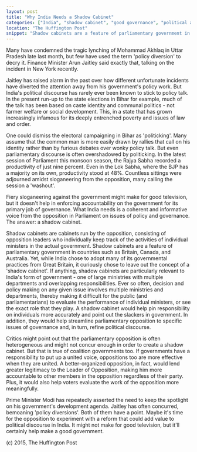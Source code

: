 ```yaml
---
layout: post
title: "Why India Needs a Shadow Cabinet"
categories: ["India", "shadow cabinet", "good governance", "political accountability"]
location: "The Huffington Post"
snippet: "Shadow cabinets are a feature of parliamentary government in countries such as Britain, Canada, and Australia. Yet, while India chose to adopt many of its governmental practices from Great Britain, it curiously chose to leave out the concept of a 'shadow cabinet'. If anything, shadow cabinets are particularly relevant to India's form of government. (Published in The Huffington Post)"
---
```


Many have condemned the tragic lynching of Mohammad Akhlaq in Uttar Pradesh late last month, but few have used the term 'policy diversion' to decry it. Finance Minister Arun Jaitley said exactly that, talking on the incident in New York recently.

Jaitley has raised alarm in the past over how different unfortunate incidents have diverted the attention away from his government's policy work. But India's political discourse has rarely ever been known to stick to policy talk. In the present run-up to the state elections in Bihar for example, much of the talk has been based on caste identity and communal politics - not farmer welfare or social development. This, in a state that has grown increasingly infamous for its deeply entrenched poverty and issues of law and order.

One could dismiss the electoral campaigning in Bihar as 'politicking'. Many assume that the common man is more easily drawn by rallies that call on his identity rather than by furious debates over wonky policy talk. But even parliamentary discourse is often overshadowed by politicking. In the latest session of Parliament this monsoon season, the Rajya Sabha recorded a productivity of just nine percent. Even in the Lok Sabha, where the BJP has a majority on its own, productivity stood at 48%. Countless sittings were adjourned amidst sloganeering from the opposition, many calling the session a 'washout'.

Fiery sloganeering against the government might make for good television, but it doesn't help in enforcing accountability on the government for its primary job of governance. What India needs is a coherent and informative voice from the opposition in Parliament on issues of policy and governance. The answer: a shadow cabinet.

Shadow cabinets are cabinets run by the opposition, consisting of opposition leaders who individually keep track of the activities of individual ministers in the actual government. Shadow cabinets are a feature of parliamentary government in countries such as Britain, Canada, and Australia. Yet, while India chose to adopt many of its governmental practices from Great Britain, it curiously chose to leave out the concept of a 'shadow cabinet'. If anything, shadow cabinets are particularly relevant to India's form of government - one of large ministries with multiple departments and overlapping responsibilities. Ever so often, decision and policy making on any given issue involves multiple ministries and departments, thereby making it difficult for the public (and parliamentarians) to evaluate the performance of individual ministers, or see the exact role that they play. A shadow cabinet would help pin responsibility on individuals more accurately and point out the slackers in government. In addition, they would help streamline parliamentary opposition to specific issues of governance and, in turn, refine political discourse.

Critics might point out that the parliamentary opposition is often heterogeneous and might not concur enough in order to create a shadow cabinet. But that is true of coalition governments too. If governments have a responsibility to put up a united voice, oppositions too are more effective when they are united. A better-organized opposition, in fact, would lend greater legitimacy to the Leader of Opposition, making him more accountable to other members in the opposition regardless of their party. Plus, it would also help voters evaluate the work of the opposition more meaningfully.

Prime Minister Modi has repeatedly asserted the need to keep the spotlight on his government's development agenda. Jaitley has often concurred, bemoaning 'policy diversions'. Both of them have a point. Maybe it's time for the opposition to experiment with a reform that could add value to political discourse in India. It might not make for good television, but it'll certainly help make a good government.

(c) 2015, The Huffington Post

